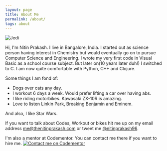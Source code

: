 ```yaml
---
layout: page
title: About Me
permalink: /about/
tags: about
---
```


![Jedi](/images/me.JPG)

 Hi, I'm Nitin Prakash. I live in Bangalore, India. I started out as science person having interest in Chemistry but would eventually go on to pursue Computer Science and Engineering. I wrote my very first code in Visual Basic as a school course subject. But later on(10 years later duh!) I switched to C. I am now quite comfortable with Python, C++ and Clojure.

 Some things I am fond of:
 - Dogs over cats any day.
 - I workout 6 days a week. Would prefer lifting a car over having abs.
 - I like riding motorbikes. Kawasaki ZX-10R is amazing.
 - Love to listen Linkin Park, Breaking Benjamin and Eminem. 

 And also, I like Star Wars.

 If you want to talk about Codes, Workout or bikes hit me up on my email address [me@thenitinprakash.com](mailto:me@thenitinprakash.com) or tweet me [@nitinprakash96](https://twitter.com/nitinprakash96).

 I'm also a mentor at Codementor. You can contact me there if you want to hire me.
 [![Contact me on Codementor](https://cdn.codementor.io/badges/contact_me_github.svg)](https://www.codementor.io/nitinprakash96?utm_source=github&utm_medium=button&utm_term=nitinprakash96&utm_campaign=github)